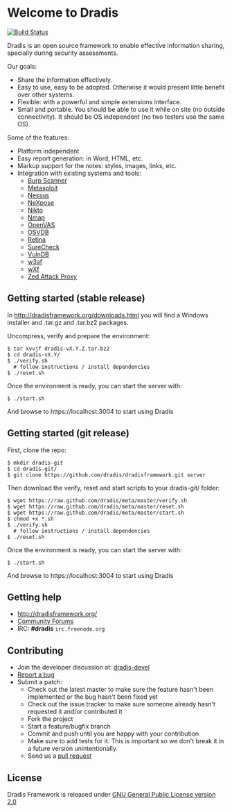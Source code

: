 Welcome to Dradis
=================

[![Build Status](https://secure.travis-ci.org/dradis/dradisframework.png)](https://secure.travis-ci.org/dradis/dradisframework)

Dradis is an open source framework to enable effective information sharing, 
specially during security assessments.

Our goals:

* Share the information effectively.
* Easy to use, easy to be adopted. Otherwise it would present little benefit over other systems.
* Flexible: with a powerful and simple extensions interface. 
* Small and portable. You should be able to use it while on site (no outside connectivity). It should be OS independent (no two testers use the same OS).

Some of the features:

* Platform independent
* Easy report generation: in Word, HTML, etc.
* Markup support for the notes: styles, images, links, etc. 
* Integration with existing systems and tools:
  * [Burp Scanner](http://portswigger.net/burp/scanner.html)
  * [Metasploit](http://www.metasploit.com/)
  * [Nessus](http://www.nessus.org/products/nessus)
  * [NeXpose](http://www.rapid7.com/products/nexpose-community-edition.jsp)
  * [Nikto](http://cirt.net/nikto2)
  * [Nmap](http://nmap.org)
  * [OpenVAS](http://www.openvas.org/)
  * [OSVDB](http://osvdb.org)
  * [Retina](http://www.eeye.com/products/retina/retina-network-scanner)
  * [SureCheck](http://www.wildcroftsecurity.com/)
  * [VulnDB](http://vulndbhq.com)
  * [w3af](http://w3af.sourceforge.net/)
  * [wXf](https://github.com/WebExploitationFramework/wXf)
  * [Zed Attack Proxy](https://www.owasp.org/index.php/OWASP_Zed_Attack_Proxy_Project)


Getting started (stable release)
--------------------------------

In http://dradisframework.org/downloads.html you will find a Windows installer
and .tar.gz and .tar.bz2 packages.

Uncompress, verify and prepare the environment:

    $ tar xvvjf dradis-vX.Y.Z.tar.bz2
    $ cd dradis-vX.Y/
    $ ./verify.sh
      # follow instructions / install dependencies
    $ ./reset.sh

Once the environment is ready, you can start the server with:

    $ ./start.sh

And browse to https://localhost:3004 to start using Dradis


Getting started (git release)
-----------------------------

First, clone the repo:

    $ mkdir dradis-git
    $ cd dradis-git/
    $ git clone https://github.com/dradis/dradisframework.git server

Then download the verify, reset and start scripts to your dradis-git/ folder:

    $ wget https://raw.github.com/dradis/meta/master/verify.sh
    $ wget https://raw.github.com/dradis/meta/master/reset.sh
    $ wget https://raw.github.com/dradis/meta/master/start.sh
    $ chmod +x *.sh
    $ ./verify.sh
      # follow instructions / install dependencies
    $ ./reset.sh

Once the environment is ready, you can start the server with:

    $ ./start.sh

And browse to https://localhost:3004 to start using Dradis


Getting help
------------

* http://dradisframework.org/
* [Community Forums](http://dradisframework.org/community/)
* IRC: **#dradis** `irc.freenode.org`

Contributing
------------

* Join the developer discussion at: [dradis-devel](https://lists.sourceforge.net/mailman/listinfo/dradis-devel)
* [Report a bug](https://github.com/dradis/dradisframework/issues)
* Submit a patch:
  * Check out the latest master to make sure the feature hasn't been implemented or the bug hasn't been fixed yet
  * Check out the issue tracker to make sure someone already hasn't requested it and/or contributed it
  * Fork the project
  * Start a feature/bugfix branch
  * Commit and push until you are happy with your contribution
  * Make sure to add tests for it. This is important so we don't break it in a future version unintentionally.
  * Send us a [pull request](http://help.github.com/pull-requests/)


License
-------

Dradis Framework is released under [GNU General Public License version 2.0](http://www.gnu.org/licenses/old-licenses/gpl-2.0.html)
